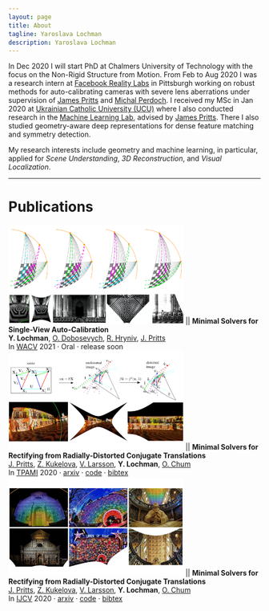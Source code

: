 ```yaml
---
layout: page
title: About
tagline: Yaroslava Lochman
description: Yaroslava Lochman
---
```


In Dec 2020 I will start PhD at Chalmers University of Technology with the focus on the Non-Rigid Structure from Motion. From Feb to Aug 2020 I was a research intern at [Facebook Reality Labs][frl] in Pittsburgh working on robust methods for auto-calibrating cameras with severe lens aberrations under supervision of [James Pritts](https://prittjam.github.io) and [Michal Perdoch](https://scholar.google.com/citations?user=0Y_LBNIAAAAJ). I received my MSc in Jan 2020 at [Ukrainian Catholic University (UCU)][ucu] where I also conducted research in the [Machine Learning Lab][mllab], advised by [James Pritts](https://prittjam.github.io). There I also studied geometry-aware deep representations for dense feature matching and symmetry detection. 

My research interests include geometry and machine learning, in particular, applied for *Scene Understanding*, *3D Reconstruction*, and *Visual Localization*.




[ucu]: https://apps.ucu.edu.ua/en
[mllab]: https://apps.ucu.edu.ua/en/mllab
[frl]: https://tech.fb.com/codec-avatars-facebook-reality-labs

---

# Publications

<img src="./assets/thumbnails/wacv21.png" width="350"/> || **Minimal Solvers for Single-View Auto-Calibration** <br> **Y. Lochman**, [O. Dobosevych][odobosevych], [R. Hryniv][rhryniv], [J. Pritts][jbpritts] <br> In [WACV](http://wacv2021.thecvf.com) 2021 · Oral · release soon
<img src="./assets/thumbnails/pami20.png" width="350"/> || **Minimal Solvers for Rectifying from Radially-Distorted Conjugate Translations** <br> [J. Pritts][jbpritts], [Z. Kukelova][zkukelova], [V. Larsson][vlarsson], **Y. Lochman**, [O. Chum][ochum] <br> In [TPAMI][tpami20] 2020 · [arxiv][tpami20-arxiv] · [code][repeats] · [bibtex](bibtex/pami20.html)
<img src="./assets/thumbnails/ijcv20.png" width="350"/> || **Minimal Solvers for Rectifying from Radially-Distorted Conjugate Translations**<br>[J. Pritts][jbpritts], [Z. Kukelova][zkukelova], [V. Larsson][vlarsson], **Y. Lochman**, [O. Chum][ochum] <br> In [IJCV][ijcv20] 2020 · [arxiv][ijcv20-arxiv] · [code][repeats] · [bibtex](bibtex/ijcv20.html)


[jbpritts]: https://scholar.google.com/citations?user=fvTKAEUAAAAJ
[zkukelova]: https://scholar.google.com/citations?user=M4a3VyYAAAAJ
[vlarsson]: https://scholar.google.com/citations?user=vHeD0TYAAAAJ
[ochum]: https://scholar.google.com/citations?user=4T42Ke0AAAAJ
[odobosevych]: https://scholar.google.com/citations?user=Zg-YKKQAAAAJ
[rhryniv]: https://scholar.google.com/citations?user=VqhpE1QAAAAJ

[repeats]: https://github.com/prittjam/repeats
[autocalib]: https://github.com/ylochman/autocalib

[tpami20]: https://ieeexplore.ieee.org/document/9086062
[tpami20-arxiv]: https://arxiv.org/pdf/1911.01507.pdf

[ijcv20]: https://link.springer.com/article/10.1007/s11263-019-01216-x
[ijcv20-arxiv]: https://arxiv.org/pdf/1907.11539.pdf
